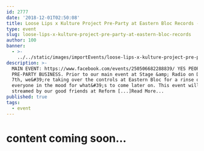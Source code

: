 ```yaml
---
id: 2777
date: '2018-12-01T02:50:08'
title: Loose Lips x Kulture Project Pre-Party at Eastern Bloc Records - Loose Lips
type: event
slug: loose-lips-x-kulture-project-pre-party-at-eastern-bloc-records
author: 100
banner:
  - >-
    ../../static/images/importEvents/loose-lips-x-kulture-project-pre-party-at-eastern-bloc-records/image2777.jpeg
description: >-
  MAIN EVENT: https://www.facebook.com/events/250506682288839/ YES PEOPLE.
  PRE-PARTY BUSINESS. Prior to our main event at Stage &amp; Radio on December
  7th, we&#39;re taking over the controls at Eastern Bloc for a rinse out to get
  everyone in the mood for what&#39;s to come later on. This event will be live
  streamed by our good friends at Reform [...]Read More...
published: true
tags:
  - event
---
```

content coming soon...
======================